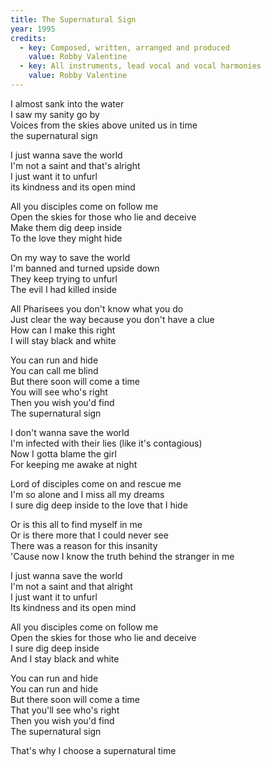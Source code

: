 ```yaml
---
title: The Supernatural Sign
year: 1995
credits:
  - key: Composed, written, arranged and produced
    value: Robby Valentine
  - key: All instruments, lead vocal and vocal harmonies
    value: Robby Valentine
---
```


<p>I almost sank into the water<br />
I saw my sanity go by<br />
Voices from the skies above united us in time<br />
the supernatural sign</p>

<p>I just wanna save the world<br />
I'm not a saint and that's alright<br />
I just want it to unfurl<br />
its kindness and its open mind</p>

<p>All you disciples come on follow me<br />
Open the skies for those who lie and deceive<br />
Make them dig deep inside<br />
To the love they might hide</p>

<p>On my way to save the world<br />
I'm banned and turned upside down<br />
They keep trying to unfurl<br />
The evil I had killed inside</p>

<p>All Pharisees you don't know what you do<br />
Just clear the way because you don't have a clue<br />
How can I make this right<br />
I will stay black and white</p>

<p>You can run and hide<br />
You can call me blind<br />
But there soon will come a time<br />
You will see who's right<br />
Then you wish you'd find<br />
The supernatural sign</p>

<p>I don't wanna save the world<br />
I'm infected with their lies (like it's contagious)<br />
Now I gotta blame the girl<br />
For keeping me awake at night</p>

<p>Lord of disciples come on and rescue me<br />
I'm so alone and I miss all my dreams<br />
I sure dig deep inside to the love that I hide</p>

<p>Or is this all to find myself in me<br />
Or is there more that I could never see<br />
There was a reason for this insanity<br />
'Cause now I know the truth behind the stranger in me</p>

<p>I just wanna save the world<br />
I'm not a saint and that alright<br />
I just want it to unfurl<br />
Its kindness and its open mind</p>

<p>All you disciples come on follow me<br />
Open the skies for those who lie and deceive<br />
I sure dig deep inside<br />
And I stay black and white</p>

<p>You can run and hide<br />
You can run and hide<br />
But there soon will come a time<br />
That you'll see who's right<br />
Then you wish you'd find<br />
The supernatural sign</p>

<p>That's why I choose a supernatural time</p>





